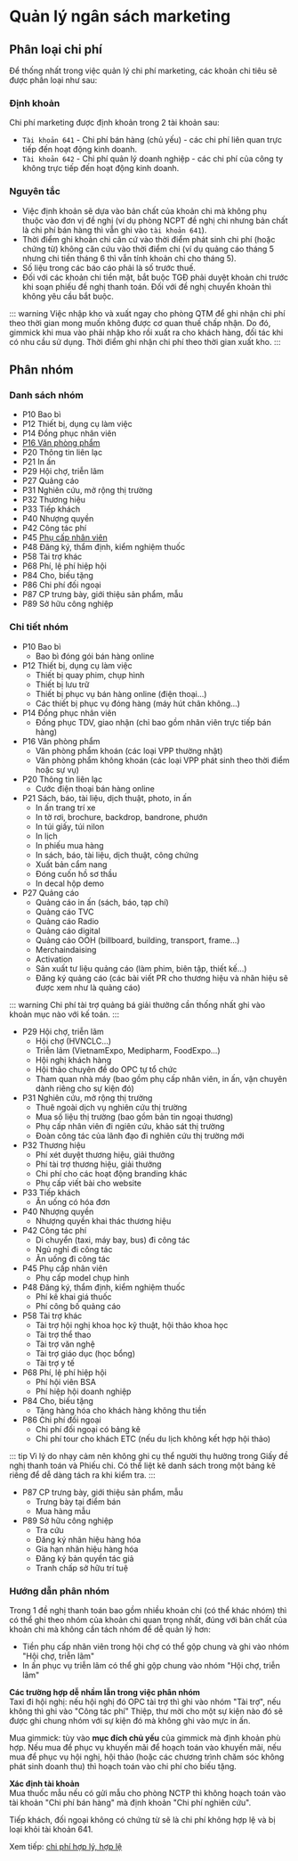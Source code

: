 # Quản lý ngân sách marketing

## Phân loại chi phí
Để thống nhất trong việc quản lý chi phí marketing, các khoản chi tiêu sẽ được phân loại như sau:

### Định khoản
Chi phí marketing được định khoản trong 2 tài khoản sau:
* `Tài khoản 641` - Chi phí bán hàng (chủ yếu) - các chi phí liên quan trực tiếp đến hoạt động kinh doanh.
* `Tài khoản 642` - Chi phí quản lý doanh nghiệp - các chi phí của công ty không trực tiếp đến hoạt động kinh doanh.

### Nguyên tắc
- Việc định khoản sẽ dựa vào bản chất của khoản chi mà không phụ thuộc vào đơn vị đề nghị (ví dụ phòng NCPT đề nghị chi nhưng bản chất là chi phí bán hàng thì vẫn ghi vào `tài khoản 641`).
- Thời điểm ghi khoản chi căn cứ vào thời điểm phát sinh chi phí (hoặc chứng từ) không căn cứu vào thời điểm chi (ví dụ quảng cáo tháng 5 nhưng chi tiền tháng 6 thì vẫn tính khoản chi cho tháng 5).
- Số liệu trong các báo cáo phải là số trước thuế.
- Đối với các khoản chi tiền mặt, bắt buộc TGĐ phải duyệt khoản chi trước khi soạn phiếu đề nghị thanh toán. Đối với đề nghị chuyển khoản thì không yêu cầu bắt buộc.

::: warning
Việc nhập kho và xuất ngay cho phòng QTM để ghi nhận chi phí theo thời gian mong muốn không được cơ quan thuế chấp nhận. Do đó, gimmick khi mua vào phải nhập kho rồi xuất ra cho khách hàng, đối tác khi có nhu cầu sử dụng. Thời điểm ghi nhận chi phí theo thời gian xuất kho.
:::

## Phân nhóm
### Danh sách nhóm
* P10 Bao bì
* P12 Thiết bị, dụng cụ làm việc
* P14 Đồng phục nhân viên
* [P16 Văn phòng phẩm](./stationery.md)
* P20 Thông tin liên lạc
* P21 In ấn
* P29 Hội chợ, triễn lãm
* P27 Quảng cáo
* P31 Nghiên cứu, mở rộng thị trường
* P32 Thương hiệu
* P33 Tiếp khách
* P40 Nhượng quyền
* P42 Công tác phí
* P45 [Phụ cấp nhân viên](./internal.md)
* P48 Đăng ký, thẩm định, kiểm nghiệm thuốc
* P58 Tài trợ khác
* P68 Phí, lệ phí hiệp hội
* P84 Cho, biếu tặng
* P86 Chi phí đối ngoại
* P87 CP trưng bày, giới thiệu sản phẩm, mẫu
* P89 Sở hữu công nghiệp

### Chi tiết nhóm
* P10 Bao bì
	- Bao bì đóng gói bán hàng online
* P12 Thiết bị, dụng cụ làm việc
	- Thiết bị quay phim, chụp hình
	- Thiết bị lưu trữ
	- Thiết bị phục vụ bán hàng online (điện thoại...)
	- Các thiết bị phục vụ đóng hàng (máy hút chân không...)
* P14 Đồng phục nhân viên
	- Đồng phục TDV, giao nhận (chỉ bao gồm nhân viên trực tiếp bán hàng)
* P16 Văn phòng phẩm
	- Văn phòng phẩm khoán (các loại VPP thường nhật)
	- Văn phòng phẩm không khoán (các loại VPP phát sinh theo thời điểm hoặc sự vụ)
* P20 Thông tin liên lạc
	- Cước điện thoại bán hàng online
* P21 Sách, báo, tài liệu, dịch thuật, photo, in ấn
	- In ấn trang trí xe  
	- In tờ rơi, brochure, backdrop, bandrone, phướn  
	- In túi giấy, túi nilon  
	- In lịch  
	- In phiếu mua hàng  
	- In sách, báo, tài liệu, dịch thuật, công chứng  
	- Xuất bản cẩm nang
	- Đóng cuốn hồ sơ thầu
	- In decal hộp demo
* P27 Quảng cáo  
	- Quảng cáo in ấn (sách, báo, tạp chí)  
	- Quảng cáo TVC  
	- Quảng cáo Radio  
	- Quảng cáo digital  
	- Quảng cáo OOH (billboard, building, transport, frame...)
	- Merchaindaising  
	- Activation  
	- Sản xuất tư liệu quảng cáo (làm phim, biên tập, thiết kế...)  
	- Đăng ký quảng cáo
(các bài viết PR cho thương hiệu và nhãn hiệu sẽ được xem như là quảng cáo)

::: warning
Chi phí tài trợ quảng bá giải thưởng cần thống nhất ghi vào khoản mục nào với kế toán.
:::

* P29 Hội chợ, triễn lãm  
	- Hội chợ (HVNCLC...)  
	- Triễn lãm (VietnamExpo, Medipharm, FoodExpo...)  
	- Hội nghị khách hàng  
	- Hội thảo chuyên đề do OPC tự tổ chức  
	- Tham quan nhà máy
(bao gồm phụ cấp nhân viên, in ấn, vận chuyên dành riêng cho sự kiện đó)  
* P31 Nghiên cứu, mở rộng thị trường  
	- Thuê ngoài dịch vụ nghiên cứu thị trường  
	- Mua số liệu thị trường (bao gồm bản tin ngoại thương)
	- Phụ cấp nhân viên đi ngiên cứu, khảo sát thị trường  
	- Đoàn công tác của lãnh đạo đi nghiên cứu thị trường mới  
* P32 Thương hiệu  
	- Phí xét duyệt thương hiệu, giải thưởng  
	- Phí tài trợ thương hiệu, giải thưởng  
	- Chi phí cho các hoạt động branding khác  
	- Phụ cấp viết bài cho website  
* P33 Tiếp khách  
	- Ăn uống có hóa đơn
* P40 Nhượng quyền  
	- Nhượng quyền khai thác thương hiệu
* P42 Công tác phí  
	- Di chuyển (taxi, máy bay, bus) đi công tác  
	- Ngủ nghỉ đi công tác  
	- Ăn uống đi công tác  
* P45 Phụ cấp nhân viên
	- Phụ cấp model chụp hình
* P48 Đăng ký, thẩm định, kiểm nghiệm thuốc  
	- Phí kê khai giá thuốc  
	- Phí công bố quảng cáo  
* P58 Tài trợ khác  
	- Tài trợ hội nghị khoa học kỹ thuật, hội thảo khoa học  
	- Tài trợ thể thao  
	- Tài trợ văn nghệ  
	- Tài trợ giáo dục (học bổng)  
	- Tài trợ y tế  
* P68 Phí, lệ phí hiệp hội
	- Phí hội viên BSA  
	- Phí hiệp hội doanh nghiệp
* P84 Cho, biếu tặng  
	- Tặng hàng hóa cho khách hàng không thu tiền
* P86 Chi phí đối ngoại  
	- Chi phí đối ngoại có bảng kê
	- Chi phí tour cho khách ETC (nếu du lịch không kết hợp hội thảo)

::: tip
Vì lý do nhạy cảm nên không ghi cụ thể người thụ hưởng trong Giấy đề nghị thanh toán và Phiếu chi. Có thể liệt kê danh sách trong một bảng kê riêng để dễ dàng tách ra khi kiểm tra.
:::

* P87 CP trưng bày, giới thiệu sản phẩm, mẫu
	- Trưng bày tại điểm bán
	- Mua hàng mẫu
* P89 Sở hữu công nghiệp  
	- Tra cứu  
	- Đăng ký nhãn hiệu hàng hóa  
	- Gia hạn nhãn hiệu hàng hóa  
	- Đăng ký bản quyền tác giả  
	- Tranh chấp sở hữu trí tuệ  

### Hướng dẫn phân nhóm
Trong 1 đề nghị thanh toán bao gồm nhiều khoản chi (có thể khác nhóm) thì có thể ghi theo nhóm của khoản chi quan trọng nhất, đúng với bản chất của khoản chi mà không cần tách nhóm để dễ quản lý hơn:
* Tiền phụ cấp nhân viên trong hội chợ có thể gộp chung và ghi vào nhóm "Hội chợ, triễn lãm"
* In ấn phục vụ triễn lãm có thể ghi gộp chung vào nhóm "Hội chợ, triễn lãm"


**Các trường hợp dễ nhầm lẫn trong việc phân nhóm**  
Taxi đi hội nghị: nếu hội nghị đó OPC tài trợ thì ghi vào nhóm "Tài trợ", nếu không thì ghi vào "Công tác phí"
Thiệp, thư mời cho một sự kiện nào đó sẽ được ghi chung nhóm với sự kiện đó mà không ghi vào mực in ấn.

Mua gimmick: tùy vào **mục đích chủ yếu** của gimmick mà định khoản phù hợp. Nếu mua để phục vụ khuyến mãi để hoạch toán vào khuyến mãi, nếu mua để phục vụ hội nghị, hội thảo (hoặc các chương trình chăm sóc không phát sinh doanh thu) thì hoạch toán vào chi phí cho biếu tặng.


**Xác định tài khoản**  
Mua thuốc mẫu nếu có gửi mẫu cho phòng NCTP thì không hoạch toán vào tài khoản "Chi phí bán hàng" mà định khoản "Chi phí nghiên cứu".

Tiếp khách, đối ngoại không có chứng từ sẽ là chi phí không hợp lệ và bị loại khỏi tài khoản 641.

Xem tiếp: [chi phí hợp lý, hợp lệ](./eligible.md)
